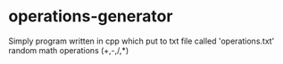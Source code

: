 # operations-generator
Simply program written in cpp which put to txt file called 'operations.txt' random math operations (+,-,/,*)
